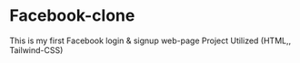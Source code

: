 # Facebook-clone
This is my first Facebook login &amp; signup web-page Project Utilized (HTML,, Tailwind-CSS)
